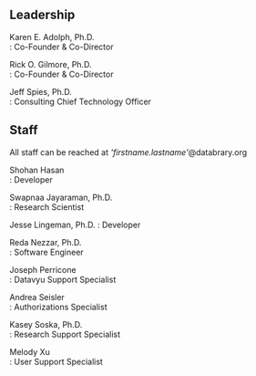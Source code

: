 ## Leadership

Karen E. Adolph, Ph.D.</br>
: Co-Founder & Co-Director

Rick O. Gilmore, Ph.D.</br>
: Co-Founder & Co-Director

Jeff Spies, Ph.D.</br>
: Consulting Chief Technology Officer

## Staff

All staff can be reached at *'firstname.lastname'*@databrary.org

Shohan Hasan</br>
: Developer

Swapnaa Jayaraman, Ph.D.</br>
: Research Scientist

Jesse Lingeman, Ph.D.
: Developer

Reda Nezzar, Ph.D.</br>
: Software Engineer

Joseph Perricone</br>
: Datavyu Support Specialist

Andrea Seisler</br>
: Authorizations Specialist

Kasey Soska, Ph.D.</br>
: Research Support Specialist

Melody Xu</br>
: User Support Specialist
